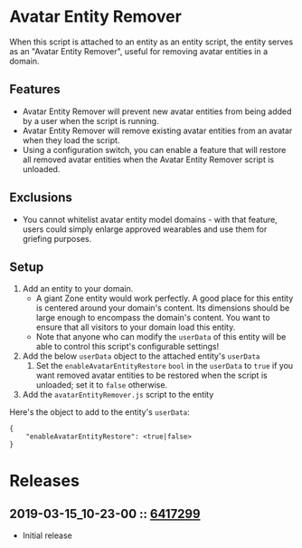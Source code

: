 # Avatar Entity Remover
When this script is attached to an entity as an entity script, the entity serves as an "Avatar Entity Remover", useful for removing avatar entities in a domain.

## Features
- Avatar Entity Remover will prevent new avatar entities from being added by a user when the script is running.
- Avatar Entity Remover will remove existing avatar entities from an avatar when they load the script.
- Using a configuration switch, you can enable a feature that will restore all removed avatar entities when the Avatar Entity Remover script is unloaded.

## Exclusions
- You cannot whitelist avatar entity model domains - with that feature, users could simply enlarge approved wearables and use them for griefing purposes.

## Setup
1. Add an entity to your domain.
    - A giant Zone entity would work perfectly. A good place for this entity is centered around your domain's content. Its dimensions should be large enough to encompass the domain's content. You want to ensure that all visitors to your domain load this entity.
    - Note that anyone who can modify the `userData` of this entity will be able to control this script's configurable settings!
2. Add the below `userData` object to the attached entity's `userData`
    1. Set the `enableAvatarEntityRestore` `bool` in the `userData` to `true` if you want removed avatar entities to be restored when the script is unloaded; set it to `false` otherwise.
3. Add the `avatarEntityRemover.js` script to the entity

Here's the object to add to the entity's `userData`:
```
{
    "enableAvatarEntityRestore": <true|false>
}
```

# Releases

## 2019-03-15_10-23-00 :: [6417299](https://github.com/highfidelity/hifi-content/commit/6417299)
- Initial release